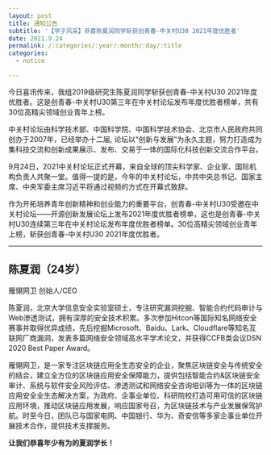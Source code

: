 ```yaml
---
layout: post
title: 通知公告
subtitle: '【学子风采】恭喜陈夏润同学斩获创青春-中关村U30 2021年度优胜者'
date: 2021.9.24
permalink: /:categories/:year/:month/:day/:title
categories:
  - notice

---
```


今日喜讯传来，我组2019级研究生陈夏润同学斩获创青春-中关村U30 2021年度优胜者。这是创青春-中关村U30第三年在中关村论坛发布年度优胜者榜单，共有30位高精尖领域创业青年上榜。

中关村论坛由科学技术部、中国科学院、中国科学技术协会、北京市人民政府共同创办于2007年，已经举办十二届, 论坛以“创新与发展”为永久主题，努力打造成为集科技交流和创新成果展示、发布、交易于一体的国际化科技创新交流合作平台。

9月24日，2021中关村论坛正式开幕，来自全球的顶尖科学家、企业家、国际机构负责人共聚一堂。值得一提的是，今年的中关村论坛，中共中央总书记、国家主席、中央军委主席习近平将通过视频的方式在开幕式致辞。

作为开拓培养青年创新精神和创业能力的重要平台，创青春-中关村U30受邀在中关村论坛——开源创新发展论坛上发布2021年度优胜者榜单，这也是创青春-中关村U30连续第三年在中关村论坛发布年度优胜者榜单。30位高精尖领域创业青年上榜，斩获创青春-中关村U30 2021年度优胜者。

-----

## 陈夏润（24岁）

雁翎网卫  创始人/CEO

陈夏润，北京大学信息安全实验室硕士，专注研究漏洞挖掘、智能合约代码审计与Web渗透测试，拥有深厚的安全技术积累。多次参加Hitcon等国际知名网络安全赛事并取得优异成绩，先后挖掘Microsoft、Baidu、Lark、Cloudflare等知名互联网厂商漏洞，发表多篇网络安全领域高水平学术论文，并获得CCFB类会议DSN 2020 Best Paper Award。

雁翎网卫，是一家专注区块链应用全生态安全的企业，聚焦区块链安全与传统安全的结合，建立全方位的区块链应用安全保障能力，提供包括智能合约&区块链安全审计、系统与软件安全风险评估、渗透测试和网络安全咨询培训等为一体的区块链应用安全全生态解决方案，为政府、企事业单位、科研院校打造可用可信的区块链应用环境，推动区块链应用发展，响应国家号召，为区块链技术与产业发展保驾护航。时至今日，团队已与国家电网、中国银行、华为、奇安信等多家企事业单位开展技术合作，提供技术支撑服务。

**让我们恭喜年少有为的夏润学长！**